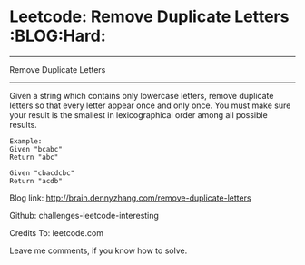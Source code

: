 # Leetcode: Remove Duplicate Letters     :BLOG:Hard:


---

Remove Duplicate Letters  

---

Given a string which contains only lowercase letters, remove duplicate letters so that every letter appear once and only once. You must make sure your result is the smallest in lexicographical order among all possible results.  

    Example:
    Given "bcabc"
    Return "abc"

    Given "cbacdcbc"
    Return "acdb"

Blog link: <http://brain.dennyzhang.com/remove-duplicate-letters>  

Github: challenges-leetcode-interesting  

Credits To: leetcode.com  

Leave me comments, if you know how to solve.